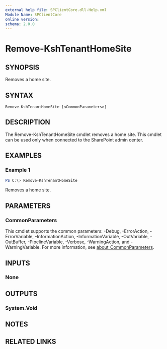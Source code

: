 ```yaml
---
external help file: SPClientCore.dll-Help.xml
Module Name: SPClientCore
online version:
schema: 2.0.0
---
```


# Remove-KshTenantHomeSite

## SYNOPSIS
Removes a home site.

## SYNTAX

```
Remove-KshTenantHomeSite [<CommonParameters>]
```

## DESCRIPTION
The Remove-KshTenantHomeSite cmdlet removes a home site.
This cmdlet can be used only when connected to the SharePoint admin center.

## EXAMPLES

### Example 1
```powershell
PS C:\> Remove-KshTenantHomeSite
```

Removes a home site.

## PARAMETERS

### CommonParameters
This cmdlet supports the common parameters: -Debug, -ErrorAction, -ErrorVariable, -InformationAction, -InformationVariable, -OutVariable, -OutBuffer, -PipelineVariable, -Verbose, -WarningAction, and -WarningVariable. For more information, see [about_CommonParameters](http://go.microsoft.com/fwlink/?LinkID=113216).

## INPUTS

### None

## OUTPUTS

### System.Void

## NOTES

## RELATED LINKS
